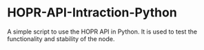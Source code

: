 # HOPR-API-Intraction-Python
A simple script to use the HOPR API in Python. It is used to test the functionality and stability of the node.
